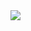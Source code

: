 <img src="https://github.com/musauyumaz/CSharp/blob/main/Gen%C3%A7ay%20Y%C4%B1ld%C4%B1z/Asp.NET%20Core%205.0%20E%C4%9Fitimi/23)%20Asp.NET%20Core%205.0%20-%20Custom%20TagHelpers%20Olu%C5%9Fturma/Ekran%20g%C3%B6r%C3%BCnt%C3%BCs%C3%BC%202022-07-11%20142038.png" width="auto">
